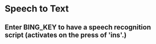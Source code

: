 # Speech to Text
## Enter BING_KEY to have a speech recognition script (activates on the press of 'ins'.)
